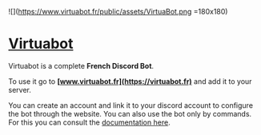 ![](https://www.virtuabot.fr/public/assets/VirtuaBot.png =180x180)

# [Virtuabot](https://virtuabot.fr)

Virtuabot is a complete **French Discord Bot**.

To use it go to **[www.virtuabot.fr](https://virtuabot.fr)** and add it to your server.

You can create an account and link it to your discord account to configure the bot through the website.
You can also use the bot only by commands. For this you can consult the [documentation here](https://www.virtuabot.fr/commandes).
